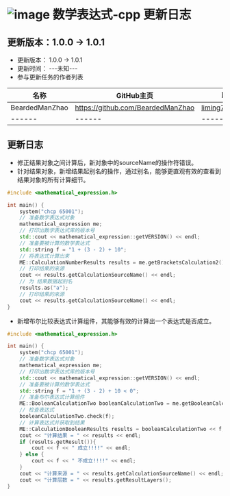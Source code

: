 # ![image](https://user-images.githubusercontent.com/113756063/203919312-dcec4a61-2136-4af2-a361-66b2ed4e6a54.png) 数学表达式-cpp 更新日志

## 更新版本：1.0.0 -> 1.0.1

* 更新版本： 1.0.0 -> 1.0.1
* 更新时间： ---未知---
* 参与更新任务的作者列表

| 名称             | GitHub主页                          | 联系方式              |
|----------------|-----------------------------------|-------------------|
| BeardedManZhao | https://github.com/BeardedManZhao | liming7887@qq.com |
| ------         | ------                            | ------            |

## 更新日志

* 修正结果对象之间计算后，新对象中的sourceName的操作符错误。
* 针对结果对象，新增结果起别名的操作，通过别名，能够更直观有效的查看到结果对象的所有计算细节。

```c++
#include <mathematical_expression.h>

int main() {
    system("chcp 65001");
    // 准备数学表达式对象
    mathematical_expression me;
    // 打印出数学表达式库的版本号
    std::cout << mathematical_expression::getVERSION() << endl;
    // 准备要被计算的数学表达式
    std::string f = "1 + (3 - 2) + 10";
    // 将表达式计算出来
    ME::CalculationNumberResults results = me.getBracketsCalculation2() << f;
    // 打印结果的来源
    cout << results.getCalculationSourceName() << endl;
    // 为 结果数据起别名
    results.as("a");
    // 打印结果的来源
    cout << results.getCalculationSourceName() << endl;
}
```

* 新增布尔比较表达式计算组件，其能够有效的计算出一个表达式是否成立。

```c++
#include <mathematical_expression.h>

int main() {
    system("chcp 65001");
    // 准备数学表达式对象
    mathematical_expression me;
    // 打印出数学表达式库的版本号
    std::cout << mathematical_expression::getVERSION() << endl;
    // 准备要被计算的数学表达式
    std::string f = "1 + (3 - 2) + 10 < 0";
    // 准备布尔表达式计算组件
    ME::BooleanCalculationTwo booleanCalculationTwo = me.getBooleanCalculation2();
    // 检查表达式
    booleanCalculationTwo.check(f);
    // 计算表达式并获取到结果
    ME::CalculationBooleanResults results = booleanCalculationTwo << f;
    cout << "计算结果 = " << results << endl;
    if (results.getResult()){
        cout << f << " 成立!!!!" << endl;
    } else {
        cout << f << " 不成立!!!!" << endl;
    }
    cout << "计算来源 = " << results.getCalculationSourceName() << endl;
    cout << "计算层数 = " << results.getResultLayers();
}
```
